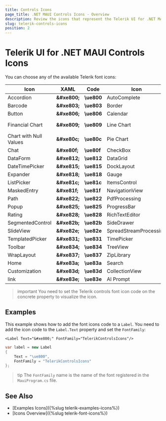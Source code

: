 ```yaml
---
title: Controls Icons
page_title: .NET MAUI Controls Icons - Overview
description: Review the icons that represent the Telerik UI for .NET MAUI components.
slug: telerik-controls-icons
position: 2
---
```


<link rel="stylesheet" href="style-controls.css" />

# Telerik UI for .NET MAUI Controls Icons

You can choose any of the available Telerik font icons: 

| Icon | XAML | Code | Icon | XAML | Code | Icon | XAML | Code | 
|--------------------| --- | ----------------|------------|---------------------|-------------------|----------------| --- | --- |
| <span class="icon-rad-accordion"></span> Accordion | __\&#xe800;__ | __\ue800__ | <span class="icon-rad-autocomplete"></span> AutoComplete | __\&#xe801;__ | __\ue801__ | <span class="icon-rad-badgeview"></span> BadgeView | __\&#xe802;__ | __\ue802__ |
| <span class="icon-rad-barcode"></span> Barcode | __\&#xe803;__ | __\ue803__ | <span class="icon-rad-border"></span> Border | __\&#xe804;__ | __\ue804__ | <span class="icon-rad-busyindicator"></span> BusyIndicator | __\&#xe805;__ | __\ue805__ |
| <span class="icon-rad-button"></span> Button | __\&#xe806;__ | __\ue806__ | <span class="icon-rad-calendar"></span> Calendar | __\&#xe807;__ | __\ue807__ | <span class="icon-rad-chartbar"></span> Bar Chart | __\&#xe808;__ | __\ue808__ |
| <span class="icon-rad-chartfinancial"></span> Financial Chart | __\&#xe809;__ | __\ue809__  | <span class="icon-rad-chartline"></span> Line Chart | __\&#xe80b;__ | __\ue80b__ | <span class="icon-rad-chartfinancialindicator"></span> FinancialIndicator Chart | __\&#xe80a;__ | __\ue80a__ |
| <span class="icon-rad-chartnullvalues"></span> Chart with Null Values | __\&#xe80c;__ | __\ue80c__ | <span class="icon-rad-chartpie"></span> Pie Chart | __\&#xe80d;__ | __\ue80d__ | <span class="icon-rad-chartscatter"></span> Scatter Chart | __\&#xe80e;__ | __\ue80e__ |
| <span class="icon-rad-chat"></span> Chat | __\&#xe80f;__ | __\ue80f__ | <span class="icon-rad-checkbox"></span> CheckBox | __\&#xe810;__ | __\ue810__ | <span class="icon-rad-combobox"></span> ComboBox | __\&#xe811;__ | __\ue811__ |
| <span class="icon-rad-dataform"></span> DataForm | __\&#xe812;__ | __\ue812__ | <span class="icon-rad-datagrid"></span> DataGrid | __\&#xe813;__ | __\ue813__ | <span class="icon-rad-datepicker"></span> DatePicker | __\&#xe814;__ | __\ue814__ |
| <span class="icon-rad-datetimepicker"></span> DateTimePicker | __\&#xe815;__ | __\ue815__ | <span class="icon-rad-docklayout"></span> DockLayout | __\&#xe816;__ | __\ue816__ | <span class="icon-rad-entry"></span> Entry | __\&#xe817;__ | __\ue817__ |
| <span class="icon-rad-expander"></span> Expander | __\&#xe818;__ | __\ue818__ | <span class="icon-rad-gauge"></span> Gauge | __\&#xe819;__ | __\ue819__ | <span class="icon-rad-imageeditor"></span> ImageEditor | __\&#xe81a;__ | __\ue81a__ |
| <span class="icon-rad-listpicker"></span> ListPicker | __\&#xe81c;__ | __\ue81c__ | <span class="icon-rad-itemscontrol"></span> ItemsControl | __\&#xe81d;__ | __\ue81b__ | <span class="icon-rad-map"></span> Map | __\&#xe81e;__ | __\ue81e__ |
| <span class="icon-rad-maskedentry"></span> MaskedEntry | __\&#xe81f;__ | __\ue81f__ | <span class="icon-rad-navigationview"></span> NavigationView | __\&#xe820;__ | __\ue820__ | <span class="icon-rad-numericinput"></span> NumericInput | __\&#xe821;__ | __\ue821__ |
| <span class="icon-rad-path"></span> Path | __\&#xe822;__ | __\ue822__ | <span class="icon-rad-pdfprocessing"></span> PdfProcessing | __\&#xe823;__ | __\ue823__ | <span class="icon-rad-pdfviewer"></span> PdfViewer | __\&#xe824;__ | __\ue824__ |
| <span class="icon-rad-popup"></span> Popup | __\&#xe825;__ | __\ue825__ | <span class="icon-rad-progressbar"></span> ProgressBar | __\&#xe826;__ | __\ue826__ | <span class="icon-rad-rangeslider"></span> RangeSlider | __\&#xe827;__ | __\ue827__ |
| <span class="icon-rad-rating"></span> Rating | __\&#xe828;__ | __\ue828__ | <span class="icon-rad-richtexteditor"></span> RichTextEditor | __\&#xe829;__ | __\ue829__ | <span class="icon-rad-scheduler"></span> Scheduler | __\&#xe82a;__ | __\ue82a__ |
| <span class="icon-rad-segmentedcontrol"></span> SegmentedControl | __\&#xe82b;__ | __\ue82b__ | <span class="icon-rad-sidedrawer"></span> SideDrawer | __\&#xe82c;__ | __\ue82c__ | <span class="icon-rad-signaturepad"></span> SignaturePad | __\&#xe82d;__ | __\ue82d__ |
| <span class="icon-rad-slideview"></span> SlideView | __\&#xe82e;__ | __\ue82e__ | <span class="icon-rad-spreadstreamprocessing"></span> SpreadStreamProcessing | __\&#xe82f;__ | __\ue82f__ | <span class="icon-rad-tabview"></span> TabView | __\&#xe830;__ | __\ue830__ |
| <span class="icon-rad-templatedpicker"></span> TemplatedPicker | __\&#xe831;__ | __\ue831__  | <span class="icon-rad-timepicker"></span> TimePicker | __\&#xe832;__ | __\ue832__ | <span class="icon-rad-timespanpicker"></span> TimeSpanPicker | __\&#xe833;__ | __\ue833__ |
| <span class="icon-rad-toolbar"></span> Toolbar | __\&#xe834;__ | __\ue834__ | <span class="icon-rad-treeview"></span> TreeView | __\&#xe835;__ | __\ue835__ | <span class="icon-rad-wordsprocessing"></span> WordsProcessing | __\&#xe836;__ | __\ue836__ |
| <span class="icon-rad-wraplayout"></span> WrapLayout | __\&#xe837;__ | __\ue837__ | <span class="icon-rad-ziplibrary"></span> ZipLibrary | __\&#xe838;__ | __\ue838__ | <span class="icon-telerikexample-hamburgermenu"></span> Hamburger Menu | __\&#xe839;__ | __\ue839__ |
| <span class="icon-telerikexample-home"></span> Home | __\&#xe83a;__ | __\ue83a__ | <span class="icon-telerikexample-search"></span> Search | __\&#xe83b;__ | __\ue83b__ | <span class="icon-telerikexample-configuration"></span> Configuration | __\&#xe83c;__ | __\ue83c__ |
| <span class="icon-telerikexample-customization"></span> Customization | __\&#xe83d;__ | __\ue83d__ | <span class="icon-rad-collectionview"></span> CollectionView | __\&#xe83f;__ | __\ue83f__ | <span class="icon-rad-chartarea"></span> Area Chart | __\&#xe840;__ | __\ue840__ |
| <span class="icon-rad-slider"></span> link | __\&#xe83e;__ | __\ue83e__ | <span class="icon-rad-aiprompt"></span> AI Prompt | __\&#xe841;__ | __\ue841__ | <span class="icon-rad-listview"></span> ListView | __\&#xe81d;__ | __\ue81d__ |


>important You need to set the Telerik controls font icon code on the concrete property to visualize the icon. 

## Examples

This example shows how to add the font icons code to a `Label`. You need to add the icon code to the `Label.Text` property and set the `FontFamily`:

```XAML
<Label Text="&#xe800;" FontFamily="TelerikControlsIcons"/>
```
```C#
var label = new Label
{
    Text = "\ue800",
    FontFamily = "TelerikControlsIcons"
};
```

>tip The `FontFamily` name is the name of the font registered in the `MauiProgram.cs` file.

## See Also

- [Examples Icons]({%slug telerik-examples-icons%})
- [Icons Overview]({%slug telerik-font-icons%})
